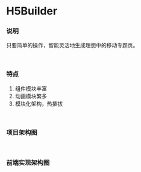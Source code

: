 # H5Builder

### 说明
只要简单的操作，智能灵活地生成理想中的移动专题页。


<br/>

### 特点
1. 组件模块丰富
2. 动画模块繁多
3. 模块化架构，热插拔


<br/>



### 项目架构图



<br/>

### 前端实现架构图


<br/>
